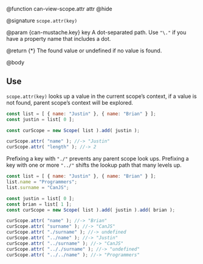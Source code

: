 @function can-view-scope.attr attr
@hide

@signature `scope.attr(key)`

@param {can-mustache.key} key A dot-separated path.  Use `"\."` if you have a
property name that includes a dot.

@return {*} The found value or undefined if no value is found.

@body

## Use

`scope.attr(key)` looks up a value in the current scope’s
context, if a value is not found, parent scope’s context
will be explored.

```js
const list = [ { name: "Justin" }, { name: "Brian" } ];
const justin = list[ 0 ];

const curScope = new Scope( list ).add( justin );

curScope.attr( "name" ); //-> "Justin"
curScope.attr( "length" ); //-> 2
```

Prefixing a key with `"./"` prevents any parent scope look ups.
Prefixing a key with one or more `"../"` shifts the lookup path
that many levels up.

```js
const list = [ { name: "Justin" }, { name: "Brian" } ];
list.name = "Programmers";
list.surname = "CanJS";

const justin = list[ 0 ];
const brian = list[ 1 ];
const curScope = new Scope( list ).add( justin ).add( brian );

curScope.attr( "name" ); //-> "Brian"
curScope.attr( "surname" ); //-> "CanJS"
curScope.attr( "./surname" ); //-> undefined
curScope.attr( "../name" ); //-> "Justin"
curScope.attr( "../surname" ); //-> "CanJS"
curScope.attr( ".././surname" ); //-> "undefined"
curScope.attr( "../../name" ); //-> "Programmers"
```
